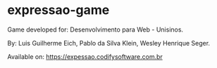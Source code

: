 # expressao-game

Game developed for: 
Desenvolvimento para Web - Unisinos.

By:
Luis Guilherme Eich, Pablo da Silva Klein, Wesley Henrique Seger.

Available on: https://expessao.codifysoftware.com.br
